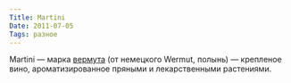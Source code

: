 ```yaml
---
Title: Martini
Date: 2011-07-05
Tags: разное
---
```


Martini — марка [вермута](http://ru.wikipedia.org/wiki/%D0%92%D0%B5%D1%80%D0%BC%D1%83%D1%82) (от немецкого Wermut, полынь) — крепленое вино, ароматизированное пряными и лекарственными растениями.